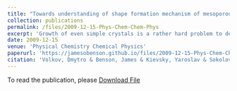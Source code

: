 ```yaml
---
title: "Towards understanding of shape formation mechanism of mesoporous silica particles"
collection: publications
permalink: /files/2009-12-15-Phys-Chem-Chem-Phys
excerpt: 'Growth of even simple crystals is a rather hard problem to describe because of the non-equilibrium nature of the process. Meso(nano)porous silica particles, which are self-assembled in a sol-gel template synthesis, demonstrate an example of shapes of high complexity, similar to those observed in the biological world. Despite such complexity, here we present the evidence that at least a part of the formation of these shapes is an equilibrium process. We demonstrate it for an example of mesoporous fibers, one of the abundant shapes. We present a quantitative proof that the fiber free energy is described by the Boltzmann distribution, which is predicted by the equilibrium thermodynamics. This finding may open up new ground for a quantitative description of the morphogenesis of complex self-assembled shapes, including biological hierarchy.'
date: 2009-12-15
venue: 'Physical Chemistry Chemical Physics'
paperurl: 'https://jamesobenson.github.io/files/2009-12-15-Phys-Chem-Chem-Phys.pdf'
citation: 'Volkov, Dmytro & Benson, James & Kievsky, Yaroslav & Sokolov, Igor. (2009). Towards understanding of shape formation mechanism of mesoporous silica particles. Phys Chem Chem Phys. 12. 341-4. 10.1039/b917424a. '
---
```


To read the publication, please <a href="https://jamesobenson.github.io/files/2009-12-15-Phys-Chem-Chem-Phys.pdf">Download File</a>
